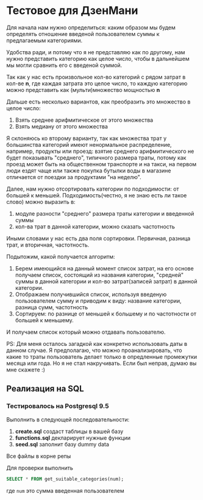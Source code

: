 # Тестовое для ДзенМани

Для начала нам нужно определиться: каким образом мы будем определять отношение введеной пользователем суммы к предлагаемым категориями.

Удобства ради, и потому что я не представляю как по другому, нам нужно представить категорию как целое число, чтобы в дальнейшем мы могли сравнить его с введеной суммой.

Так как у нас есть произвольное кол-во категорий с рядом затрат в кол-ве **n**, где каждая затрата это целое число, то каждую категорию можно представить как 
(мульти)множество мощностью **n**

Дальше есть несколько вариантов, как преобразить это множество в целое число:

1. Взять среднее арифмитическое от этого множества
2. Взять медиану от этого множества

Я склоняюсь ко второму варианту, так как множества трат у большинства категорий имеют ненормальное распределение, например, продукты или проезд: взятие среднего арифмитического не будет показывать "среднего", типичного размера траты, потому как проезд может быть на общественном транспорте и на такси, на первом люди ездят чаще или также покупка бутылки воды в магазине отличается от поездки за продуктами "на неделю".

Далее, нам нужно отсортировать категории по подходимости: от большей к меньшей.
Подходимость(честно, я не знаю есть ли такое слово) можно выразить в:

1. модуле разности "среднего" размера траты категории и введенной суммы
2. кол-ва трат в данной категории, можно сказать частотность

Иными словами у нас есть два поля сортировки. Первичная, разница трат, и вторичная, частотность.

Подытожим, какой получается алгоритм:

1. Берем имеющийся на данный момент список затрат, на его основе получаем список, состоящий из названия категории, "средней" суммы в данной категории и кол-во затрат(записей затрат) в данной категории.
2. Отображаем получившийся список, используя введеную пользователем сумму и приводим к виду: название категории, разница сумм, частотность
3. Сортируем: по разнице от меньшей к большему и по частотности от большей к меньшему.

И получаем список который можно отдавать пользователю.

PS: Для меня осталось загадкой как конкретно использовать даты в данном случае. Я предполагаю, что можно проанализировать, что какие то траты пользователь делает только в опредленные промежутки месяца или года. Но я не стал накручивать. Если был неправ, думаю вы мне скажете :)

## Реализация на SQL

### Тестировалось на Postgresql 9.5

Выполнить в следующей последовательности:
1. **create.sql** создаст таблицы в вашей базу
2. **functions.sql** декларирует нужные функции
3. **seed.sql** заполнит базу dummy data

Все файлы в корне репы

Для проверки выполнить 
```sql
SELECT * FROM get_suitable_categories(num);
```
где ```num``` это сумма введенная пользователем